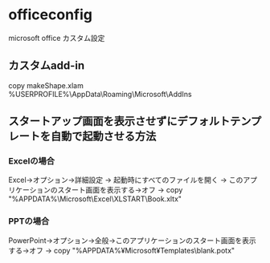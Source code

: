 # officeconfig
microsoft office カスタム設定

## カスタムadd-in
copy makeShape.xlam %USERPROFILE%\AppData\Roaming\Microsoft\AddIns

## スタートアップ画面を表示させずにデフォルトテンプレートを自動で起動させる方法

### Excelの場合
Excel→オプション→詳細設定
     → 起動時にすべてのファイルを開く
     → このアプリケーションのスタート画面を表示する→オフ
     → copy "%APPDATA%\Microsoft\Excel\XLSTART\Book.xltx"

### PPTの場合
PowerPoint→オプション→全般→このアプリケーションのスタート画面を表示する→オフ
     → copy "%APPDATA%¥Microsoft¥Templates\blank.potx"
